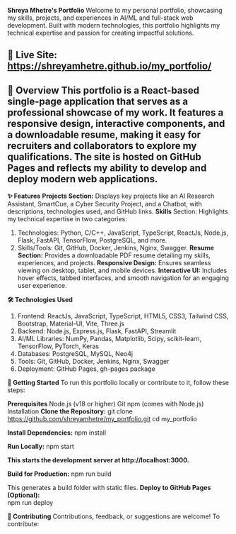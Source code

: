 **Shreya Mhetre's Portfolio**
Welcome to my personal portfolio, showcasing my skills, projects, and experiences in AI/ML and full-stack web development. Built with modern technologies, this portfolio highlights my technical expertise and passion for creating impactful solutions.

**🔗 Live Site: https://shreyamhetre.github.io/my_portfolio/**
---

**📖 Overview**
This portfolio is a React-based single-page application that serves as a professional showcase of my work. It features a responsive design, interactive components, and a downloadable resume, making it easy for recruiters and collaborators to explore my qualifications. The site is hosted on GitHub Pages and reflects my ability to develop and deploy modern web applications.
---
**✨ Features**
**Projects Section:** Displays key projects like an AI Research Assistant, SmartCue, a Cyber Security Project, and a Chatbot, with descriptions, technologies used, and GitHub links.
**Skills** Section: Highlights my technical expertise in two categories:
1. Technologies: Python, C/C++, JavaScript, TypeScript, ReactJs, Node.js, Flask, FastAPI, TensorFlow, PostgreSQL, and more.
2. Skills/Tools: Git, GitHub, Docker, Jenkins, Nginx, Swagger.
**Resume Section:** Provides a downloadable PDF resume detailing my skills, experiences, and projects.
**Responsive Design:** Ensures seamless viewing on desktop, tablet, and mobile devices.
**Interactive UI:** Includes hover effects, tabbed interfaces, and smooth navigation for an engaging user experience.

**🛠️ Technologies Used**
1. Frontend: ReactJs, JavaScript, TypeScript, HTML5, CSS3, Tailwind CSS, Bootstrap, Material-UI, Vite, Three.js
2. Backend: Node.js, Express.js, Flask, FastAPI, Streamlit
3. AI/ML Libraries: NumPy, Pandas, Matplotlib, Scipy, scikit-learn, TensorFlow, PyTorch, Keras
4. Databases: PostgreSQL, MySQL, Neo4j
5. Tools: Git, GitHub, Docker, Jenkins, Nginx, Swagger
6. Deployment: GitHub Pages, gh-pages package

**🚀 Getting Started**
To run this portfolio locally or contribute to it, follow these steps:

**Prerequisites**
Node.js (v18 or higher)
Git
npm (comes with Node.js)
Installation
**Clone the Repository:**
  git clone https://github.com/shreyamhetre/my_portfolio.git
  cd my_portfolio

**Install Dependencies:**
  npm install

**Run Locally:**
  npm start

**This starts the development server at http://localhost:3000.**

**Build for Production:**
  npm run build

This generates a build folder with static files.
**Deploy to GitHub Pages (Optional):**  
  npm run deploy

**🤝 Contributing**
Contributions, feedback, or suggestions are welcome! To contribute:









